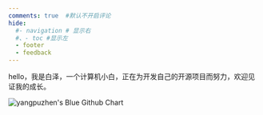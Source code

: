 ```yaml
---
comments: true  #默认不开启评论
hide:
  #- navigation # 显示右
  #、- toc #显示左
  - footer
  - feedback
---
```

hello，我是白泽，一个计算机小白，正在为开发自己的开源项目而努力，欢迎见证我的成长。

<img src="https://ghchart.rshah.org/409ba5/yangpuzhen" alt="yangpuzhen's Blue Github Chart" />